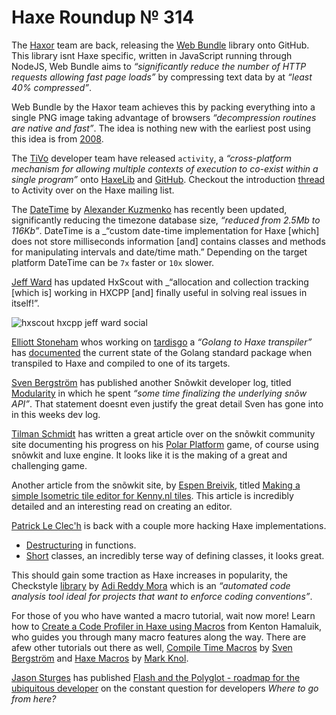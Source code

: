 [_template]: ../templates/roundup.html
[date]: / "2015-04-02 08:19:00"
[modified]: / "2015-04-02 08:19:00"
[published]: / "2015-04-02 08:19:00"
[“”]: a ""
# Haxe Roundup № 314

The [Haxor][tw1] team are back, releasing the [Web Bundle][l1] library onto
GitHub. This library isnt Haxe specific, written in JavaScript running through
NodeJS, Web Bundle aims to _“significantly reduce the number of HTTP 
requests allowing fast page loads”_ by compressing text data by at _“least
40% compressed”_.

Web Bundle by the Haxor team achieves this by packing everything into a single
PNG image taking advantage of browsers _“decompression routines are native
and fast”_. The idea is nothing new with the earliest post using this idea
is from [2008][l2].

The [TiVo][gh1] developer team have released `activity`, a _“cross-platform 
mechanism for allowing multiple contexts of execution to co-exist 
within a single program”_ onto [HaxeLib][l3] and [GitHub][l4]. Checkout the
introduction [thread][l5] to Activity over on the Haxe mailing list.

The [DateTime][l6] by [Alexander Kuzmenko][tw2] has recently been updated,
significantly reducing the timezone database size, _“reduced from 
2.5Mb to 116Kb”_. DateTime is a _“custom date-time implementation for Haxe
[which] does not store milliseconds information [and] contains classes 
and methods for manipulating intervals and date/time math.” Depending on the
target platform DateTime can be `7x` faster or `10x` slower.

[Jeff Ward][tw3] has updated HxScout with _“allocation and collection 
tracking [which is] working in HXCPP [and] finally useful in solving real 
issues in itself!”.

![hxscout hxcpp jeff ward social](/img/314/hxscout.png "HxScout allocation & collection tracking in HXCPP by @Jeff__Ward")

[Elliott Stoneham][gh2] whos working on [tardisgo][l7] a _“Golang to Haxe 
transpiler”_ has [documented][l8] the current state of the Golang
standard package when transpiled to Haxe and compiled to one of its targets.

[Sven Bergström][tw4] has published another Snõwkit developer log, titled
[Modularity][l9] in which he spent _“some time finalizing 
the underlying snõw API”_. That statement doesnt even justify the great
detail Sven has gone into in this weeks dev log.

[Tilman Schmidt][tw5] has written a great article over on the snõwkit 
community site documenting his progress on his [Polar Platform][l10] game, of
course using snõwkit and luxe engine. It looks like it is the making of a
great and challenging game.

Another article from the snõwkit site, by [Espen Breivik][tw6], titled
[Making a simple Isometric tile editor for Kenny.nl tiles][l11]. This article
is incredibly detailed and an interesting read on creating an editor.

[Patrick Le Clec'h][tw7] is back with a couple more hacking Haxe implementations.

+ [Destructuring][l12] in functions.
+ [Short][l13] classes, an incredibly terse way of defining classes, it looks great.

This should gain some traction as Haxe increases in popularity, the Checkstyle
[library][l14] by [Adi Reddy Mora][tw8] which is an _“automated code analysis
tool ideal for projects that want to enforce coding conventions”_.

For those of you who have wanted a macro tutorial, wait now more! Learn how to
[Create a Code Profiler in Haxe using Macros][l15] from Kenton Hamaluik, who guides
you through many macro features along the way. There are afew other tutorials
out there as well, [Compile Time Macros][l15] by [Sven Bergström][tw4] and
[Haxe Macros][l16] by [Mark Knol][tw9].

[Jason Sturges][tw10] has published [Flash and the Polyglot - roadmap for the
ubiquitous developer][l17] on the constant question for developers 
_Where to go from here?_

[gh2]: https://github.com/elliott5 "@elliott5"
[gh1]: https://github.com/TiVo "@TiVo"

[tw10]: https://twitter.com/jasonsturges "@jasonsturges"
[tw9]: https://twitter.com/mknol "@mknol"
[tw8]: https://twitter.com/adireddy "@adireddy"
[tw7]: https://twitter.com/pleclech "@pleclech"
[tw6]: https://twitter.com/espenb "@espenb"
[tw5]: https://twitter.com/KeyMaster_ "@KeyMaster_"
[tw4]: https://twitter.com/___discovery "@___discovery"
[tw3]: https://twitter.com/Jeff__Ward "@Jeff__Ward"
[tw2]: https://twitter.com/RealyUniqueName "@RealyUniqueName"
[tw1]: https://twitter.com/HaxorEngine "@HaxorEngine"
	
[l17]: http://jasonsturges.com/2015/04/02/flash-and-the-polyglot/ "Flash and the Polyglot"
[l16]: http://blog.stroep.nl/2014/01/haxe-macros/ "Haxe Macros"
[l15]: http://notes.underscorediscovery.com/haxe-compile-time-macros/ "Compile Time Macros"
[l14]: https://github.com/adireddy/haxe-checkstyle "Haxe Check style"
[l13]: http://hacking-haxe.atouchofcode.com/#9D9E1 "Short Classes"
[l12]: http://hacking-haxe.atouchofcode.com/#F8db1 "Destructuring in functions"
[l11]: http://snowkit.org/2015/03/31/isometric-editor/ "Making a simple Isometric tile editor for Kenny.nl tiles"
[l10]: http://snowkit.org/2015/04/05/polar-platformer-progress/ "Polar Platform Progress"
[l9]: http://snowkit.org/2015/03/30/snowkit-dev-log-3-modularity/ "Snõwkit dev log #3 modularity"
[l8]: https://github.com/tardisgo/tardisgo/blob/master/STDPKGSTATUS.md "Tardisgo standard package status"
[l7]: https://github.com/tardisgo/tardisgo "Tardisgo on GitHub"
[l6]: https://github.com/RealyUniqueName/DateTime "DateTime on GitHub"
[l5]: https://groups.google.com/forum/#!topic/haxelang/yEhXuwmVV3c "Announcing activities haxelib - soliciting feedback"
[l4]: https://github.com/TiVo/activity "Activity on GitHub"
[l3]: http://lib.haxe.org/p/activity "Activity on HaxeLib"
[l2]: http://web.archive.org/web/20080516044845/http://blog.nihilogic.dk/2008/05/compression-using-canvas-and-png.html "Compression using Canvas and PNG-embedded data"
[l1]: https://github.com/haxorplatform/web-bundle "Web Bundle on GitHub"